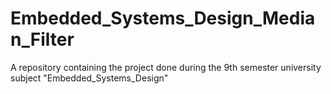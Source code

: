 # Embedded_Systems_Design_Median_Filter
A repository containing the project done during the 9th semester university subject "Embedded_Systems_Design"
